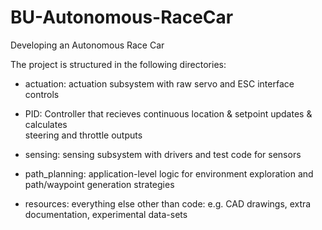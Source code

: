 # BU-Autonomous-RaceCar

Developing an Autonomous Race Car

The project is structured in the following directories:

- actuation: actuation subsystem with raw servo and ESC interface
  controls
  
- PID: Controller that recieves continuous location & setpoint updates & calculates     
  steering and throttle outputs

- sensing: sensing subsystem with drivers and test code for sensors

- path_planning: application-level logic for environment exploration
  and path/waypoint generation strategies

- resources: everything else other than code: e.g. CAD drawings, extra
  documentation, experimental data-sets

